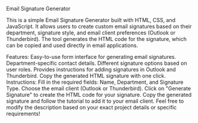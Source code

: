 Email Signature Generator

This is a simple Email Signature Generator built with HTML, CSS, and JavaScript. It allows users to create custom email signatures based on their department, signature style, and email client preferences (Outlook or Thunderbird). The tool generates the HTML code for the signature, which can be copied and used directly in email applications.

Features:
Easy-to-use form interface for generating email signatures.
Department-specific contact details.
Different signature options based on user roles.
Provides instructions for adding signatures in Outlook and Thunderbird.
Copy the generated HTML signature with one click.
Instructions:
Fill in the required fields: Name, Department, and Signature Type.
Choose the email client (Outlook or Thunderbird).
Click on "Generate Signature" to create the HTML code for your signature.
Copy the generated signature and follow the tutorial to add it to your email client.
Feel free to modify the description based on your exact project details or specific requirements!
